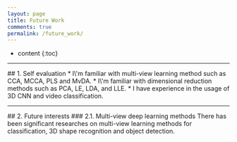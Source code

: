 ```yaml
---
layout: page
title: Future Work
comments: true
permalink: /future_work/
---
```


* content
{:toc}

<hr>
## 1. Self evaluation
* I\'m familiar with multi-view learning method such as CCA, MCCA, PLS and MvDA. 
* I\'m familiar with dimensional reduction methods such as PCA, LE, LDA, and LLE. 
* I have experience in the usage of 3D CNN and video classification. 

<hr>
## 2. Future interests
### 2.1. Multi-view deep learning methods
There has been significant researches on multi-view learning methods for classification, 3D shape recognition and object detection. 
